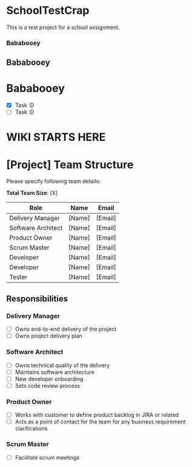 # SchoolTestCrap

This is a test project for a school assignment.

### Bababooey
## Bababooey
# Bababooey

- [x] Task :D
- [ ] Task :D

# WIKI STARTS HERE

# [Project] Team Structure

Please specify following team details:

**Total Team Size**: [X]

| Role               | Name   | Email   |
| ------------------ | ------ | ------- |
| Delivery Manager   | [Name] | [Email] |
| Software Architect | [Name] | [Email] |
| Product Owner      | [Name] | [Email] |
| Scrum Master       | [Name] | [Email] |
| Developer          | [Name] | [Email] |
| Developer          | [Name] | [Email] |
| Tester             | [Name] | [Email] |

## Responsibilities

### Delivery Manager

- [ ] Owns end-to-end delivery of the project
- [ ] Owns project delivery plan

### Software Architect

- [ ] Owns technical quality of the delivery
- [ ] Maintains software architecture
- [ ] New developer onboarding
- [ ] Sets code review process

### Product Owner

- [ ] Works with customer to define product backlog in JIRA or related
- [ ] Acts as a point of contact for the team for any business requirement clarifications

### Scrum Master

- [ ] Facilitate scrum meetings


